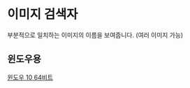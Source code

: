 # 이미지 검색자
부분적으로 일치하는 이미지의 이름을 보여줍니다. (여러 이미지 가능)
## 윈도우용
[윈도우 10 64비트](./application.windows64.zip)
